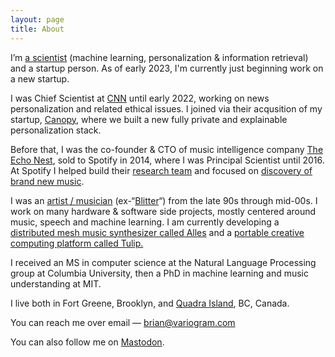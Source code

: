 ```yaml
---
layout: page
title: About
---
```


<p>I&#8217;m <a href="https://scholar.google.com/citations?user=eiTakp4AAAAJ&amp;hl=en">a scientist</a> (machine learning, personalization &amp; information retrieval) and a startup person. As of early 2023, I'm currently just beginning work on a new startup. 

<P>I was Chief Scientist at <a href="https://cnn.com">CNN</a> until early 2022, working on news personalization and related ethical issues. I joined via their acqusition of my startup, <a href="https://notes.variogram.com/2022/08/01/the-story-of-canopy/">Canopy</a>, where we built a new fully private and explainable personalization stack. 

<P>Before that, I was the co-founder &amp; CTO of music intelligence company <A href="/2015/07/14/10-years/">The Echo Nest</A>, sold to Spotify in 2014, where I was Principal Scientist until 2016. At Spotify I helped build their <a href="https://research.atspotify.com">research team</a> and focused on <a href="/2015/07/31/fresh-finds/">discovery of brand new music</a>. 

<p>I was an <a href="/2009/11/30/a-singular-christmas-2004/">artist / musician</a> (ex-&#8220;<a href="https://soundcloud.com/bwhitman">Blitter</a>&#8220;) from the late 90s through mid-00s. I work on many hardware &amp; software side projects, mostly centered around music, speech and machine learning. I am currently developing a <a href="https://notes.variogram.com/2022/09/23/alles-amy/">distributed mesh music synthesizer called Alles</a> and a <a href="https://notes.variogram.com/2023/02/14/tulip/">portable creative computing platform called Tulip.</a></p>

<p>I received an MS in computer science at the Natural Language Processing group at Columbia University, then a PhD in machine learning and music understanding at MIT.</p>

<p>I live both in Fort Greene, Brooklyn, and <a href="https://en.wikipedia.org/wiki/Quadra_Island">Quadra Island</a>, BC, Canada. </p>

<p>You can reach me over email &#8212; <a href="mailto:brian@variogram.com">brian@variogram.com</a></p>

<p>You can also follow me on <a href="https://hachyderm.io/@bwhitman">Mastodon</a>.</p>

